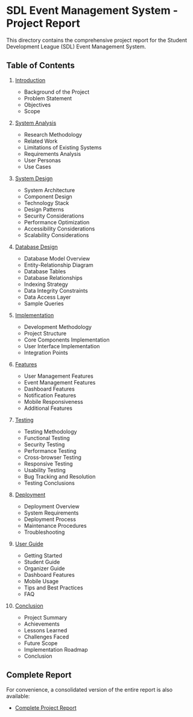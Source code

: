 # SDL Event Management System - Project Report

This directory contains the comprehensive project report for the Student Development League (SDL) Event Management System.

## Table of Contents

1. [Introduction](01-introduction.md)

   - Background of the Project
   - Problem Statement
   - Objectives
   - Scope

2. [System Analysis](02-system-analysis.md)

   - Research Methodology
   - Related Work
   - Limitations of Existing Systems
   - Requirements Analysis
   - User Personas
   - Use Cases

3. [System Design](03-system-design.md)

   - System Architecture
   - Component Design
   - Technology Stack
   - Design Patterns
   - Security Considerations
   - Performance Optimization
   - Accessibility Considerations
   - Scalability Considerations

4. [Database Design](04-database-design.md)

   - Database Model Overview
   - Entity-Relationship Diagram
   - Database Tables
   - Database Relationships
   - Indexing Strategy
   - Data Integrity Constraints
   - Data Access Layer
   - Sample Queries

5. [Implementation](05-implementation.md)

   - Development Methodology
   - Project Structure
   - Core Components Implementation
   - User Interface Implementation
   - Integration Points

6. [Features](06-features.md)

   - User Management Features
   - Event Management Features
   - Dashboard Features
   - Notification Features
   - Mobile Responsiveness
   - Additional Features

7. [Testing](07-testing.md)

   - Testing Methodology
   - Functional Testing
   - Security Testing
   - Performance Testing
   - Cross-browser Testing
   - Responsive Testing
   - Usability Testing
   - Bug Tracking and Resolution
   - Testing Conclusions

8. [Deployment](08-deployment.md)

   - Deployment Overview
   - System Requirements
   - Deployment Process
   - Maintenance Procedures
   - Troubleshooting

9. [User Guide](09-user-guide.md)

   - Getting Started
   - Student Guide
   - Organizer Guide
   - Dashboard Features
   - Mobile Usage
   - Tips and Best Practices
   - FAQ

10. [Conclusion](10-conclusion.md)
    - Project Summary
    - Achievements
    - Lessons Learned
    - Challenges Faced
    - Future Scope
    - Implementation Roadmap
    - Conclusion

## Complete Report

For convenience, a consolidated version of the entire report is also available:

- [Complete Project Report](SDL_Project_Report_Complete.md)
